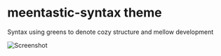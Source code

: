 # meentastic-syntax theme

Syntax using greens to denote cozy structure and mellow development

![Screenshot](https://github.com/Galactix/meentastic-syntax/blob/master/screenshot.png)
